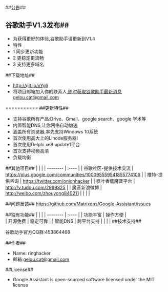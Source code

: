 ##公告##
## 谷歌助手V1.3发布##
- 为获得更好的体验,谷歌助手请更新到V1.4
- 特性 
- 1 同步更新功能 
- 2 更稳定更流畅 
- 3 支持更多域名

##下载地址##
-  http://git.io/vYgli
- 将项目邮箱加入你的联系人,随时获取谷歌助手最新消息gelou.cat@gmail.com


===========
##更新特性##

- 支持谷歌所有产品:Drive、Gmail、google search、google 学术等
- 内置智能DNS,让你网络自动加速
- 涵盖所有浏览器,率先支持Windows 10系统
- 首次使用高大上的Linode服务器! 
- 首次使用Delphi xe8 update1平台
- 首次支持视频高清
- 负载均衡

##其他项目##
|    |   |
| --------   | :----  |
| 谷歌社区-提供技术交流 | https://plus.google.com/communities/100095559541855774106 |
| 推特-提供咨询 | https://twitter.com/onionhacker |
| 枫叶香蕉魔音平台 | http://v.tudou.com/2999325 |
| 魔音新浪微博 | http://weibo.com/zhouyong840211 |
|    |   |

##问题反馈##
https://github.com/Matrixdns/Google-Assistant/issues

##独有功能##
|    |   |
| --------   | :----  |
| 功能丰富  | 操作方便  |  
| 开源免费 | 稳定可靠 | 
| 智能DNS | 跨平台支持  |
|    |   |
##技术支持##

谷歌助手官方QQ群:453864468

##作者##
- Name: ringhacker
- 邮箱:gelou.cat@gmail.com

##License##

- Google Assistant is open-sourced software licensed under the MIT license

